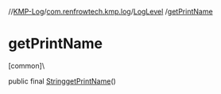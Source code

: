//[KMP-Log](../../../index.md)/[com.renfrowtech.kmp.log](../index.md)/[LogLevel](index.md)
/[getPrintName](get-print-name.md)

# getPrintName

[common]\

public
final [String](https://developer.android.com/reference/kotlin/java/lang/String.html)[getPrintName](get-print-name.md)()
